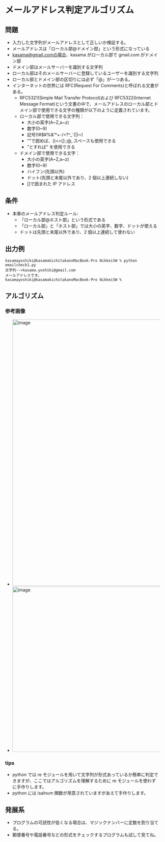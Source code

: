 # メールアドレス判定アルゴリズム

## 問題

- 入力した文字列がメールアドレスとして正しいか検証する。
- メールアドレスは「ローカル部@ドメイン部」という形式になっている
- kasama@gmail.comの場合、kasama がローカル部で gmail.com がドメイン部
- ドメイン部はメールサーバーを識別する文字列
- ローカル部はそのメールサーバーに登録しているユーザーを識別する文字列
- ローカル部とドメイン部の区切りには必ず「@」が一つある。
- インターネットの世界には RFC(Request For Comments)と呼ばれる文書がある。
  - RFC5321(Simple Mail Transfer Protocol)および RFC5322(Internet Message Format)という文書の中で、メールアドレスのローカル部とドメイン部で使用できる文字の種類が以下のように定義されています。
  - ローカル部で使用できる文字列：
    - 大小の英字(A~Z,a~z)
    - 数字(0~9)
    - 記号(!#$#%&'\*+-/=?^\_`{|}~)
    - ""で囲めば、()<>[]:;@,.スペースも使用できる
    - \"とすれば" を使用できる
  - ドメイン部で使用できる文字：
    - 大小の英字(A~Z,a~z)
    - 数字(0~9)
    - ハイフン(先頭以外)
    - ドット(先頭と末尾以外であり、2 個以上連続しない)
    - []で囲まれた IP アドレス

## 条件

- 本章のメールアドレス判定ルール:
  - 「ローカル部@ホスト部」という形式である
  - 「ローカル部」と「ホスト部」では大小の英字、数字、ドットが使える
  - ドットは先頭と末尾以外であり、2 個以上連続して使わない

## 出力例

```
kasamayoshiki@kasamakichitakanoMacBook-Pro NikkeiSW % python emailcheck1.py
文字列-->kasama.yoshiki@gmail.com
メールアドレスです。
kasamayoshiki@kasamakichitakanoMacBook-Pro NikkeiSW %
```

## アルゴリズム

### 参考画像

- <img width="867" alt="image" src="https://github.com/cpj-tech/study/assets/61643054/834c968e-0f4d-4c4c-b450-be078ce418ef">
- <img width="538" alt="image" src="https://github.com/cpj-tech/study/assets/61643054/639fcf08-d6ec-48a5-931a-7b723cf0271a">

### tips

- python では re モジュールを用いて文字列が形式あっているか簡単に判定できますが、ここではアルゴリズムを理解するために re モジュールを使わずに手作りします。
- python には isalnum 関数が用意されていますがあえて手作りします。

## 発展系

- プログラムの可読性が低くなる場合は、マジックナンバーに定数を割り当てる。
- 郵便番号や電話番号などの形式をチェックするプログラムも試して見てね。

